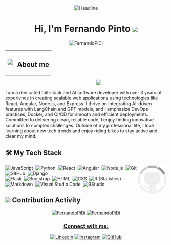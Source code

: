 <div align=center>
  <img src="https://readme-typing-svg.herokuapp.com?color=%236FDA44&size=32&center=true&vCenter=true&width=800&height=50&lines=+Hi+there+I'm+Fernando+Pinto+%F0%9F%91%8B;Software+%26+System+%26+Fullstack+Engineer;AI+Enthusiast+%F0%9F%A4%96" alt="Headline" />
</div>

<h1 align="center"><b>Hi, I'm Fernando Pinto </b><img src="https://media.giphy.com/media/hvRJCLFzcasrR4ia7z/giphy.gif" width="35"></h1>
<p align="center"><img src="https://komarev.com/ghpvc/?username=FernandoPiDi&label=Profile%20views&color=0047AB&style=plastic" alt="FernandoPiDi" height="25" width="150"></p>

<table>
  <tr>
    <td><picture><img src="https://github.com/7oSkaaa/7oSkaaa/blob/main/Images/about_me.gif?raw=true" width="50px"></picture></td>
    <td><h2><b>About me</b></h2></td>
  </tr>
</table>

<picture> <img align="right" src="https://github.com/7oSkaaa/7oSkaaa/blob/main/Images/Right_Side.gif?raw=true" width = 220px></picture>

<br>
<p>
  I am a dedicated full-stack and AI software developer with over 3 years of experience in creating scalable web applications using technologies like React, Angular, Node.js, and Express. I thrive on integrating AI-driven features with LangChain and GPT models, and I      emphasize DevOps practices, Docker, and CI/CD for smooth and efficient deployments. Committed to delivering clean, reliable code, I enjoy finding innovative solutions to complex challenges. Outside of my professional life, I love learning about new tech trends and       enjoy riding bikes to stay active and clear my mind.
</p>

<h2>🛠 My Tech Stack</h2> 

<picture> <img align="right" src="https://raw.githubusercontent.com/AhmedFathyDev/AhmedFathyDev/main/GitHub.gif" width = 90px></picture>

  ![JavaScript](https://img.shields.io/badge/-JavaScript-05122A?style=flat&logo=javascript)&nbsp;
  ![Python](https://img.shields.io/badge/-Python-05122A?style=flat&logo=python)&nbsp;
  ![React](https://img.shields.io/badge/-React-05122A?style=flat&logo=react)&nbsp;
  ![Angular](https://img.shields.io/badge/-Angular-05122A?style=flat&logo=angular)&nbsp;
  ![Node.js](https://img.shields.io/badge/-Node.js-05122A?style=flat&logo=node.js)&nbsp;
  ![Git](https://img.shields.io/badge/-Git-05122A?style=flat&logo=git)&nbsp;
  ![GitHub](https://img.shields.io/badge/-GitHub-05122A?style=flat&logo=github)&nbsp;
  ![Django](https://img.shields.io/badge/-Django-05122A?style=flat&logo=django&logoColor=092E20)\
  ![Flask](https://img.shields.io/badge/-Flask-05122A?style=flat&logo=flask)&nbsp;
  ![Bootstrap](https://img.shields.io/badge/-Bootstrap-05122A?style=flat&logo=bootstrap&logoColor=563D7C)&nbsp;
  ![HTML](https://img.shields.io/badge/-HTML-05122A?style=flat&logo=HTML5)&nbsp;
  ![CSS](https://img.shields.io/badge/-CSS-05122A?style=flat&logo=CSS3&logoColor=1572B6)&nbsp;
  ![R (Statistics)](https://img.shields.io/badge/-R-05122A?style=flat&logo=R&logoColor=276DC3)&nbsp;
  ![Markdown](https://img.shields.io/badge/-Markdown-05122A?style=flat&logo=markdown)&nbsp;
  ![Visual Studio Code](https://img.shields.io/badge/-Visual%20Studio%20Code-05122A?style=flat&logo=visual-studio-code&logoColor=007ACC)&nbsp;
  ![RStudio](https://img.shields.io/badge/-RStudio-05122A?style=flat&logo=rstudio)&nbsp;  

<h2> <img src="https://media.giphy.com/media/iY8CRBdQXODJSCERIr/giphy.gif" width="30px"> Contribution Activity</h2>
<p align=center>
    <a href="https://github.com/FernandoPiDi">
        <img height="180em" src="https://github-readme-stats.vercel.app/api/top-langs?username=FernandoPiDi&show_icons=true&theme=dark&locale=en&layout=compact" alt="FernandoPiDi" />
	<img height="180em" src="https://github-readme-stats.vercel.app/api?username=FernandoPiDi&show_icons=true&theme=dark&locale=en" alt="FernandoPiDi" />
    </p>
</p>

<h3 align="center">Connect with me:</h3>
<p align="center">
	<a href="https://www.linkedin.com/in/duvanfernandopintodiaz/"><img src="https://img.icons8.com/bubbles/50/000000/linkedin.png" alt="LinkedIn"/></a>
  <a href="https://www.instagram.com/fernando_pdiaz06/"><img src="https://img.icons8.com/bubbles/50/000000/instagram.png" alt="Instagram"/></a>
	<a href="https://github.com/FernandoPiDi"><img src="https://img.icons8.com/bubbles/50/000000/github.png" alt="GitHub"/></a>
</p>

